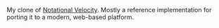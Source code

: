 My clone of [Notational Velocity](http://notational.net). Mostly a reference implementation for porting it to a modern, web-based platform.